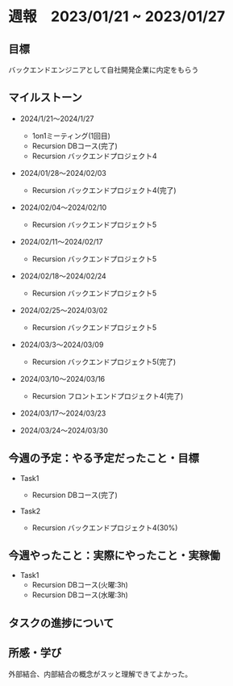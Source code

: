 # 週報　2023/01/21 ~ 2023/01/27

## 目標
バックエンドエンジニアとして自社開発企業に内定をもらう

## マイルストーン
- 2024/1/21〜2024/1/27
    - 1on1ミーティング(1回目)
    - Recursion DBコース(完了)
    - Recursion バックエンドプロジェクト4

- 2024/01/28〜2024/02/03
    - Recursion バックエンドプロジェクト4(完了)
- 2024/02/04〜2024/02/10
    - Recursion バックエンドプロジェクト5
- 2024/02/11〜2024/02/17
    - Recursion バックエンドプロジェクト5
- 2024/02/18〜2024/02/24
    - Recursion バックエンドプロジェクト5
- 2024/02/25〜2024/03/02
    - Recursion バックエンドプロジェクト5
- 2024/03/3〜2024/03/09
    - Recursion バックエンドプロジェクト5(完了)
- 2024/03/10〜2024/03/16
    - Recursion フロントエンドプロジェクト4(完了)
- 2024/03/17〜2024/03/23
- 2024/03/24〜2024/03/30
## 今週の予定：やる予定だったこと・目標
- Task1
    - Recursion DBコース(完了)

- Task2
    - Recursion バックエンドプロジェクト4(30%)

## 今週やったこと：実際にやったこと・実稼働
- Task1
    - Recursion DBコース(火曜:3h)
    - Recursion DBコース(水曜:3h)


## タスクの進捗について



## 所感・学び
外部結合、内部結合の概念がスッと理解できてよかった。



